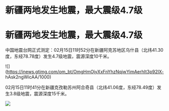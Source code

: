 # 新疆两地发生地震，最大震级4.7级

# 新疆两地发生地震，最大震级4.7级

中国地震台网正式测定：02月15日11时52分在新疆阿克苏地区乌什县（北纬41.30度，东经78.78度）发生4.7级地震，震源深度10千米。

![](https://inews.gtimg.com/om_bt/OmgHmOjyXxFnYhzNqjwYimAerhIt3p92IX-
hAsk2ngWicAA/1000)

02月15日11时41分在新疆克孜勒苏州阿合奇县（北纬41.06度，东经78.49度）发生3.8级地震，震源深度15千米。

![](https://inews.gtimg.com/om_bt/O9PFIhqonvAnlU2daDvzOZv7NZ9AR2HzQTkPun_3a9rUsAA/1000)

